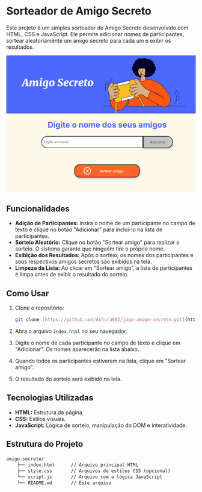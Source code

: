 # Sorteador de Amigo Secreto

Este projeto é um simples sorteador de Amigo Secreto desenvolvido com HTML, CSS e JavaScript. Ele permite adicionar nomes de participantes, sortear aleatoriamente um amigo secreto para cada um e exibir os resultados.

![Captura de tela do Sorteador de Amigo Secreto](assets/imagen%20do%20site.png) 

## Funcionalidades

*   **Adição de Participantes:** Insira o nome de um participante no campo de texto e clique no botão "Adicionar" para incluí-lo na lista de participantes.
*   **Sorteio Aleatório:** Clique no botão "Sortear amigo" para realizar o sorteio. O sistema garante que ninguém tire o próprio nome.
*   **Exibição dos Resultados:** Após o sorteio, os nomes dos participantes e seus respectivos amigos secretos são exibidos na tela.
*   **Limpeza da Lista:** Ao clicar em "Sortear amigo", a lista de participantes é limpa antes de exibir o resultado do sorteio.

## Como Usar

1.  Clone o repositório:

    ```bash
    git clone [https://github.com/Ashura602/jogo-amigo-secreto.git](https://github.com/Ashura602/jogo-amigo-secreto)
    ```

2.  Abra o arquivo `index.html` no seu navegador.

3.  Digite o nome de cada participante no campo de texto e clique em "Adicionar". Os nomes aparecerão na lista abaixo.

4.  Quando todos os participantes estiverem na lista, clique em "Sortear amigo".

5.  O resultado do sorteio será exibido na tela.

## Tecnologias Utilizadas

*   **HTML:** Estrutura da página.
*   **CSS:** Estilos visuais.
*   **JavaScript:** Lógica de sorteio, manipulação do DOM e interatividade.

## Estrutura do Projeto

    amigo-secreto/
        ├── index.html      // Arquivo principal HTML
        ├── style.css       // Arquivos de estilos CSS (opcional)
        └── script.js       // Arquivo com a lógica JavaScript
        └── README.md       // Este arquivo
